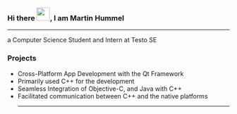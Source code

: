### Hi there <img src="https://raw.githubusercontent.com/MartinHeinz/MartinHeinz/master/wave.gif" width="30px">, I am Martin Hummel

---

a Computer Science Student and Intern at Testo SE

<h3>Projects</h3>

<ul>
<li>Cross-Platform App Development with the Qt Framework
<li>Primarily used C++ for the development
<li>Seamless Integration of Objective-C, and Java with C++
<li>Facilitated communication between C++ and the native platforms

---
<!--
**Maddi02/Maddi02** is a ✨ _special_ ✨ repository because its `README.md` (this file) appears on your GitHub profile.

Here are some ideas to get you started:

- 🔭 I’m currently working on ...
- 🌱 I’m currently learning ...
- 👯 I’m looking to collaborate on ...
- 🤔 I’m looking for help with ...
- 💬 Ask me about ...
- 📫 How to reach me: ...
- 😄 Pronouns: ...
- ⚡ Fun fact: ...
-->
